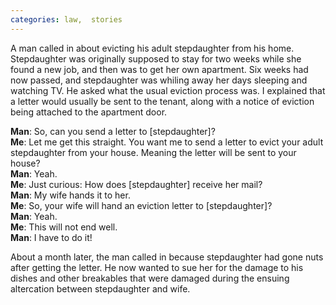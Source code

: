 ```yaml
---
categories: law,  stories
---
```


<p>A man called in about evicting his adult stepdaughter from his home. Stepdaughter was originally supposed to stay for two weeks while she found a new job, and then was to get her own apartment. Six weeks had now passed, and stepdaughter was whiling away her days sleeping and watching TV. He asked what the usual eviction process was. I explained that a letter would usually be sent to the tenant, along with a notice of eviction being attached to the apartment door.</p>

**Man**: So, can you send a letter to [stepdaughter]?<br>
**Me**: Let me get this straight. You want me to send a letter to evict your adult stepdaughter from your house. Meaning the letter will be sent to your house?<br>
**Man**: Yeah.<br>
**Me**: Just curious: How does [stepdaughter] receive her mail?<br>
**Man**: My wife hands it to her.<br>
**Me**: So, your wife will hand an eviction letter to [stepdaughter]?<br>
**Man**: Yeah.<br>
**Me**: This will not end well.<br>
**Man**: I have to do it!<br>

<p>About a month later, the man called in because stepdaughter had gone nuts after getting the letter. He now wanted to sue her for the damage to his dishes and other breakables that were damaged during the ensuing altercation between stepdaughter and wife.</p>

